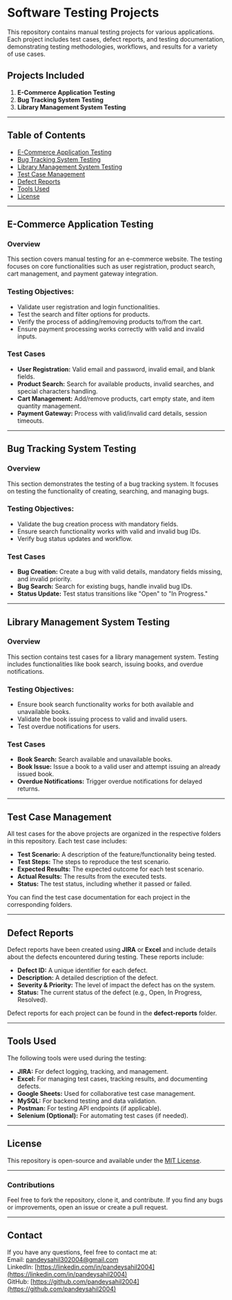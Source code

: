 # Software Testing Projects

This repository contains manual testing projects for various applications. Each project includes test cases, defect reports, and testing documentation, demonstrating testing methodologies, workflows, and results for a variety of use cases.

## Projects Included
1. **E-Commerce Application Testing**
2. **Bug Tracking System Testing**
3. **Library Management System Testing**

---

## Table of Contents
- [E-Commerce Application Testing](#e-commerce-application-testing)
- [Bug Tracking System Testing](#bug-tracking-system-testing)
- [Library Management System Testing](#library-management-system-testing)
- [Test Case Management](#test-case-management)
- [Defect Reports](#defect-reports)
- [Tools Used](#tools-used)
- [License](#license)

---

## E-Commerce Application Testing

### Overview
This section covers manual testing for an e-commerce website. The testing focuses on core functionalities such as user registration, product search, cart management, and payment gateway integration.

### Testing Objectives:
- Validate user registration and login functionalities.
- Test the search and filter options for products.
- Verify the process of adding/removing products to/from the cart.
- Ensure payment processing works correctly with valid and invalid inputs.

### Test Cases
- **User Registration:** Valid email and password, invalid email, and blank fields.
- **Product Search:** Search for available products, invalid searches, and special characters handling.
- **Cart Management:** Add/remove products, cart empty state, and item quantity management.
- **Payment Gateway:** Process with valid/invalid card details, session timeouts.

---

## Bug Tracking System Testing

### Overview
This section demonstrates the testing of a bug tracking system. It focuses on testing the functionality of creating, searching, and managing bugs.

### Testing Objectives:
- Validate the bug creation process with mandatory fields.
- Ensure search functionality works with valid and invalid bug IDs.
- Verify bug status updates and workflow.

### Test Cases
- **Bug Creation:** Create a bug with valid details, mandatory fields missing, and invalid priority.
- **Bug Search:** Search for existing bugs, handle invalid bug IDs.
- **Status Update:** Test status transitions like "Open" to "In Progress."

---

## Library Management System Testing

### Overview
This section contains test cases for a library management system. Testing includes functionalities like book search, issuing books, and overdue notifications.

### Testing Objectives:
- Ensure book search functionality works for both available and unavailable books.
- Validate the book issuing process to valid and invalid users.
- Test overdue notifications for users.

### Test Cases
- **Book Search:** Search available and unavailable books.
- **Book Issue:** Issue a book to a valid user and attempt issuing an already issued book.
- **Overdue Notifications:** Trigger overdue notifications for delayed returns.

---

## Test Case Management

All test cases for the above projects are organized in the respective folders in this repository. Each test case includes:
- **Test Scenario:** A description of the feature/functionality being tested.
- **Test Steps:** The steps to reproduce the test scenario.
- **Expected Results:** The expected outcome for each test scenario.
- **Actual Results:** The results from the executed tests.
- **Status:** The test status, including whether it passed or failed.

You can find the test case documentation for each project in the corresponding folders.

---

## Defect Reports

Defect reports have been created using **JIRA** or **Excel** and include details about the defects encountered during testing. These reports include:
- **Defect ID:** A unique identifier for each defect.
- **Description:** A detailed description of the defect.
- **Severity & Priority:** The level of impact the defect has on the system.
- **Status:** The current status of the defect (e.g., Open, In Progress, Resolved).

Defect reports for each project can be found in the **defect-reports** folder.

---

## Tools Used

The following tools were used during the testing:
- **JIRA:** For defect logging, tracking, and management.
- **Excel:** For managing test cases, tracking results, and documenting defects.
- **Google Sheets:** Used for collaborative test case management.
- **MySQL:** For backend testing and data validation.
- **Postman:** For testing API endpoints (if applicable).
- **Selenium (Optional):** For automating test cases (if needed).

---

## License

This repository is open-source and available under the [MIT License](LICENSE).

---

### Contributions

Feel free to fork the repository, clone it, and contribute. If you find any bugs or improvements, open an issue or create a pull request.

---

## Contact

If you have any questions, feel free to contact me at:  
Email: [pandeysahil302004@gmail.com](mailto:pandeysahil302004@gmail.com)  
LinkedIn: [https://linkedin.com/in/pandeysahil2004](https://linkedin.com/in/pandeysahil2004)  
GitHub: [https://github.com/pandeysahil2004](https://github.com/pandeysahil2004)

